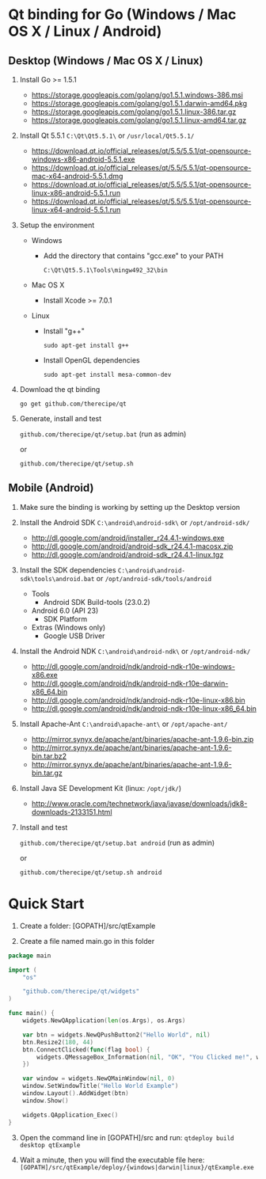 # Qt binding for Go (Windows / Mac OS X / Linux / Android)

## Desktop (Windows / Mac OS X / Linux)

1. Install Go >= 1.5.1
	* https://storage.googleapis.com/golang/go1.5.1.windows-386.msi
	* https://storage.googleapis.com/golang/go1.5.1.darwin-amd64.pkg
	* https://storage.googleapis.com/golang/go1.5.1.linux-386.tar.gz
	* https://storage.googleapis.com/golang/go1.5.1.linux-amd64.tar.gz

2. Install Qt 5.5.1 `C:\Qt\Qt5.5.1\` or `/usr/local/Qt5.5.1/`
	* https://download.qt.io/official_releases/qt/5.5/5.5.1/qt-opensource-windows-x86-android-5.5.1.exe
	* https://download.qt.io/official_releases/qt/5.5/5.5.1/qt-opensource-mac-x64-android-5.5.1.dmg
	* https://download.qt.io/official_releases/qt/5.5/5.5.1/qt-opensource-linux-x86-android-5.5.1.run
	* https://download.qt.io/official_releases/qt/5.5/5.5.1/qt-opensource-linux-x64-android-5.5.1.run

3. Setup the environment
	* Windows
		* Add the directory that contains "gcc.exe" to your PATH

			`C:\Qt\Qt5.5.1\Tools\mingw492_32\bin`

	* Mac OS X
		* Install Xcode >= 7.0.1

	* Linux
		* Install "g++"

			`sudo apt-get install g++`

		* Install OpenGL dependencies

			`sudo apt-get install mesa-common-dev`

4. Download the qt binding

 	`go get github.com/therecipe/qt`


5. Generate, install and test

  	`github.com/therecipe/qt/setup.bat` (run as admin)

  	or

  	`github.com/therecipe/qt/setup.sh`

## Mobile (Android)

1. Make sure the binding is working by setting up the Desktop version

2. Install the Android SDK `C:\android\android-sdk\` or `/opt/android-sdk/`
	* http://dl.google.com/android/installer_r24.4.1-windows.exe
	* http://dl.google.com/android/android-sdk_r24.4.1-macosx.zip
	* http://dl.google.com/android/android-sdk_r24.4.1-linux.tgz

3. Install the SDK dependencies `C:\android\android-sdk\tools\android.bat` or `/opt/android-sdk/tools/android`
	* Tools
		* Android SDK Build-tools (23.0.2)
	* Android 6.0 (API 23)
		* SDK Platform
	* Extras (Windows only)
		* Google USB Driver

4. Install the Android NDK `C:\android\android-ndk\` or `/opt/android-ndk/`
	* http://dl.google.com/android/ndk/android-ndk-r10e-windows-x86.exe
	* http://dl.google.com/android/ndk/android-ndk-r10e-darwin-x86_64.bin
	* http://dl.google.com/android/ndk/android-ndk-r10e-linux-x86.bin
	* http://dl.google.com/android/ndk/android-ndk-r10e-linux-x86_64.bin

5. Install Apache-Ant `C:\android\apache-ant\` or `/opt/apache-ant/`
	* http://mirror.synyx.de/apache/ant/binaries/apache-ant-1.9.6-bin.zip
	* http://mirror.synyx.de/apache/ant/binaries/apache-ant-1.9.6-bin.tar.bz2
	* http://mirror.synyx.de/apache/ant/binaries/apache-ant-1.9.6-bin.tar.gz

6. Install Java SE Development Kit (linux: `/opt/jdk/`)
	* http://www.oracle.com/technetwork/java/javase/downloads/jdk8-downloads-2133151.html

7. Install and test

  	`github.com/therecipe/qt/setup.bat android` (run as admin)

    or

  	`github.com/therecipe/qt/setup.sh android`

# Quick Start

1. Create a folder: [GOPATH]/src/qtExample

2. Create a file named main.go in this folder
```go
package main

import (
	"os"

	"github.com/therecipe/qt/widgets"
)

func main() {
	widgets.NewQApplication(len(os.Args), os.Args)

	var btn = widgets.NewQPushButton2("Hello World", nil)
	btn.Resize2(180, 44)
	btn.ConnectClicked(func(flag bool) {
		widgets.QMessageBox_Information(nil, "OK", "You Clicked me!", widgets.QMessageBox__Ok, widgets.QMessageBox__Ok)
	})

	var window = widgets.NewQMainWindow(nil, 0)
	window.SetWindowTitle("Hello World Example")
	window.Layout().AddWidget(btn)
	window.Show()

	widgets.QApplication_Exec()
}
```

3. Open the command line in [GOPATH]/src and run:
`qtdeploy build desktop qtExample`

4. Wait a minute, then you will find the executable file here:
`[GOPATH]/src/qtExample/deploy/{windows|darwin|linux}/qtExample.exe`
